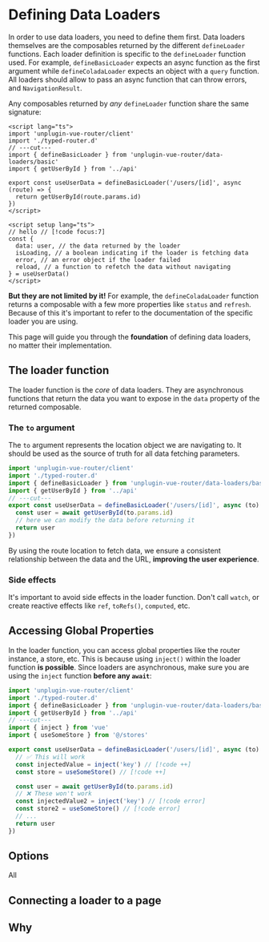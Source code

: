# Defining Data Loaders

In order to use data loaders, you need to define them first. Data loaders themselves are the composables returned by the different `defineLoader` functions. Each loader definition is specific to the `defineLoader` function used. For example, `defineBasicLoader` expects an async function as the first argument while `defineColadaLoader` expects an object with a `query` function. All loaders should allow to pass an async function that can throw errors, and `NavigationResult`.

Any composables returned by _any_ `defineLoader` function share the same signature:

```vue twoslash
<script lang="ts">
import 'unplugin-vue-router/client'
import './typed-router.d'
// ---cut---
import { defineBasicLoader } from 'unplugin-vue-router/data-loaders/basic'
import { getUserById } from '../api'

export const useUserData = defineBasicLoader('/users/[id]', async (route) => {
  return getUserById(route.params.id)
})
</script>

<script setup lang="ts">
// hello // [!code focus:7]
const {
  data: user, // the data returned by the loader
  isLoading, // a boolean indicating if the loader is fetching data
  error, // an error object if the loader failed
  reload, // a function to refetch the data without navigating
} = useUserData()
</script>
```

**But they are not limited by it!** For example, the `defineColadaLoader` function returns a composable with a few more properties like `status` and `refresh`. Because of this it's important to refer to the documentation of the specific loader you are using.

This page will guide you through the **foundation** of defining data loaders, no matter their implementation.

## The loader function

The loader function is the _core_ of data loaders. They are asynchronous functions that return the data you want to expose in the `data` property of the returned composable.

### The `to` argument

The `to` argument represents the location object we are navigating to. It should be used as the source of truth for all data fetching parameters.

```ts twoslash
import 'unplugin-vue-router/client'
import './typed-router.d'
import { defineBasicLoader } from 'unplugin-vue-router/data-loaders/basic'
import { getUserById } from '../api'
// ---cut---
export const useUserData = defineBasicLoader('/users/[id]', async (to) => {
  const user = await getUserById(to.params.id)
  // here we can modify the data before returning it
  return user
})
```

By using the route location to fetch data, we ensure a consistent relationship between the data and the URL, **improving the user experience**.

### Side effects

It's important to avoid side effects in the loader function. Don't call `watch`, or create reactive effects like `ref`, `toRefs()`, `computed`, etc.

## Accessing Global Properties

In the loader function, you can access global properties like the router instance, a store, etc. This is because using `inject()` within the loader function **is possible**. Since loaders are asynchronous, make sure you are using the `inject` function **before any `await`**:

```ts twoslash
import 'unplugin-vue-router/client'
import './typed-router.d'
import { defineBasicLoader } from 'unplugin-vue-router/data-loaders/basic'
import { getUserById } from '../api'
// ---cut---
import { inject } from 'vue'
import { useSomeStore } from '@/stores'

export const useUserData = defineBasicLoader('/users/[id]', async (to) => {
  // ✅ This will work
  const injectedValue = inject('key') // [!code ++]
  const store = useSomeStore() // [!code ++]

  const user = await getUserById(to.params.id)
  // ❌ These won't work
  const injectedValue2 = inject('key') // [!code error]
  const store2 = useSomeStore() // [!code error]
  // ...
  return user
})
```

<!--
Why doesn't this work?
  // @error: Custom error message
-->

## Options

All

## Connecting a loader to a page

## Why
